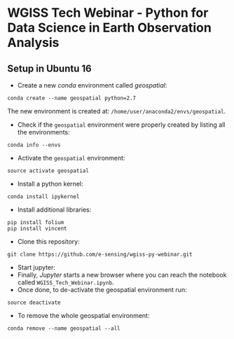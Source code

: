 # WGISS Tech Webinar - Python for Data Science in Earth Observation Analysis

## Setup in Ubuntu 16

- Create a new *conda* environment called *geospatial*:
```
conda create --name geospatial python=2.7
```

The new environment is created at: ```/home/user/anaconda2/envs/geospatial```.

- Check if the ```geospatial``` environment were properly created by listing all the environments:
```
conda info --envs
```
- Activate the ```geospatial``` environment:
```
source activate geospatial
```
- Install a python kernel:
```
conda install ipykernel
```
- Install additional libraries:
```
pip install folium
pip install vincent
```
- Clone this repository:
```
git clone https://github.com/e-sensing/wgiss-py-webinar.git
```
- Start jupyter:
- Finally, *Jupyter* starts a new browser where you can reach the notebook called ```WGISS_Tech_Webinar.ipynb```.
- Once done, to de-activate the geospatial environment run:
```
source deactivate
```
- To remove the whole geospatial environment:
```
conda remove --name geospatial --all
```
